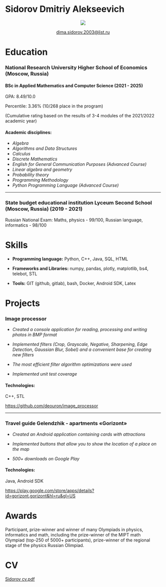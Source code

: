 
# Sidorov Dmitriy Alekseevich   

<p align='center'>
   <a href="https://t.me/deouron">
       <img src="https://img.shields.io/badge/Telegram-2CA5E0?style=for-the-badge&logo=telegram&logoColor=white"/>
   </a>
<p align='center'>
   <a href='mailto:dima.sidorov.2003@list.ru'>dima.sidorov.2003@list.ru</a>
</p>
                                                                      

Education
=========
### National Research University Higher School of Economics  (Moscow, Russia)
#### BSc in Applied Mathematics and Computer Science (2021 - 2025)

GPA: 8.49/10.0

Percentile: 3.36% (10/268 place in the program)

(Cumulative rating based on the results of 3-4 modules of the 2021/2022 academic year)

#### Academic disciplines: 

-  *Algebra*
-  *Algorithms and Data Structures*
-  *Calculus*
-  *Discrete Mathematics*
-  *English for General Communication Purposes (Advanced Course)*
-  *Linear algebra and geometry*
-  *Probability theory*
-  *Programming Methodology*
-  *Python Programming Language (Advanced Course)*

____

### State budget educational institution Lyceum Second School  (Moscow, Russia) (2019 - 2021)
 Russian National Exam: Maths, physics - 99/100, Russian language, informatics - 98/100 

Skills
======

-    **Programming language:** Python, C++, Java, SQL, HTML

-    **Frameworks and Libraries:** numpy, pandas, plotly, matplotlib,
    bs4, telebot, STL

-    **Tools:** GIT (github, gitlab), bash, Docker, Android SDK, Latex

Projects
========

### Image processor 

-  *Created a console application for reading, processing and writing photos in BMP format*

-  *Implemented filters (Crop, Grayscale, Negative, Sharpening, Edge Detection, Gaussian Blur, Sobel) and a convenient base for creating new filters*

-  *The most efficient filter algorithm optimizations were used*

-   *Implemented unit test coverage*

#### Technologies:
C++, STL

https://github.com/deouron/image_processor

  ------------------------------------------------------------------- ---------------------------------------------

### Travel guide Gelendzhik - apartments «Gorizont»

-    *Created an Android application containing cards with attractions*

-    *Implemented buttons that allow you to show the location of a place on the map*

-    *500+ downloads on Google Play*
    
#### Technologies:
 Java, Android SDK

https://play.google.com/store/apps/details?id=gorizont.gorizont&hl=ru&gl=US

Awards
======

Participant, prize-winner and winner of many Olympiads in physics,
informatics and math, including the prize-winner of the MIPT math
Olympiad (top-250 of 5000+ participants), prize-winner of the regional
stage of the physics Russian Olimpiad.

CV 
======

[Sidorov cv.pdf](https://github.com/deouron/deouron/files/9960917/Sidorov.cv.pdf)


